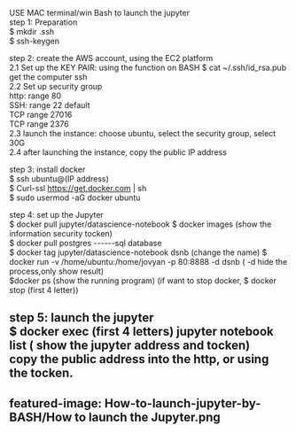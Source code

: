 
USE MAC terminal/win Bash to launch the jupyter <br />
step 1: Preparation <br />
         $ mkdir .ssh <br />
         $ ssh-keygen <br />
	 
step 2: create the AWS account, using the EC2 platform<br />
		2.1 Set up the KEY PAIR: using the function on BASH $ cat ~/.ssh/id_rsa.pub get the computer ssh<br />
		2.2 Set up security group<br />
			http: range 80<br />
			SSH: range 22 default<br />
			TCP range 27016<br />
			TCP range 2376<br />
		2.3 launch the instance: choose ubuntu, select the security group, select 30G<br />
		2.4 after launching the instance, copy the public IP address<br />
		
step 3: install docker<br />
		$ ssh ubuntu@(IP address)<br />
                           $ Curl-ssl https://get.docker.com | sh<br />
                           $ sudo usermod -aG docker ubuntu<br />

step 4: set up the Jupyter<br />
	$ docker pull jupyter/datascience-notebook $ docker images (show the information security tocken)<br />
              $ docker pull postgres ------sql database<br />
              $ docker tag jupyter/datascience-notebook dsnb (change the name) $ docker run -v /home/ubuntu:/home/jovyan -p 80:8888 -d dsnb ( -d               hide the process,only show result)<br />
              $docker ps (show the running program) (if want to stop docker, $ docker stop (first 4 letter))<br />

step 5: launch the jupyter<br />
	$ docker exec (first 4 letters) jupyter notebook list ( show the jupyter address and tocken)<br />
	copy the public address into the http, or using the tocken.<br />
---
featured-image: How-to-launch-jupyter-by-BASH/How to launch the Jupyter.png
---
